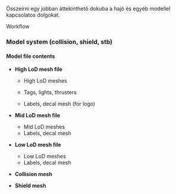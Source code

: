 Összeírni egy jobban áttekinthető dokuba a hajó és egyéb modellel kapcsolatos dolgokat.

Workflow

### Model system (collision, shield, stb)

#### Model file contents

- **High LoD mesh file**

  - High LoD meshes

  - Tags, lights, thrusters
  - Labels, decal mesh (for logo)

- **Mid LoD mesh file**

  - Mid LoD meshes
  - Labels, decal mesh

- **Low LoD mesh file**

  - Low LoD meshes
  - Labels, decal mesh

- **Collision mesh**

- **Shield mesh**



